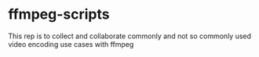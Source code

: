 # ffmpeg-scripts
This rep is to collect and collaborate commonly and not so commonly used video encoding use cases with ffmpeg
